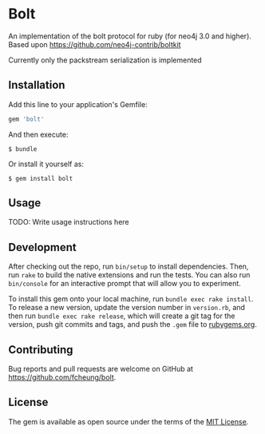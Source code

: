 # Bolt

An implementation of the bolt protocol for ruby (for neo4j 3.0 and higher). Based upon https://github.com/neo4j-contrib/boltkit

Currently only the packstream serialization is implemented
## Installation

Add this line to your application's Gemfile:

```ruby
gem 'bolt'
```

And then execute:

    $ bundle

Or install it yourself as:

    $ gem install bolt

## Usage

TODO: Write usage instructions here

## Development

After checking out the repo, run `bin/setup` to install dependencies. Then, run `rake` to build the native extensions and run the tests. You can also run `bin/console` for an interactive prompt that will allow you to experiment.

To install this gem onto your local machine, run `bundle exec rake install`. To release a new version, update the version number in `version.rb`, and then run `bundle exec rake release`, which will create a git tag for the version, push git commits and tags, and push the `.gem` file to [rubygems.org](https://rubygems.org).

## Contributing

Bug reports and pull requests are welcome on GitHub at https://github.com/fcheung/bolt.


## License

The gem is available as open source under the terms of the [MIT License](http://opensource.org/licenses/MIT).

